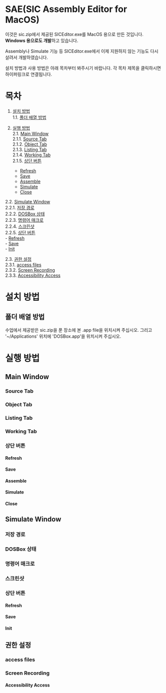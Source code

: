# SAE(SIC Assembly Editor for MacOS)
이것은 sic.zip에서 제공된 SICEditor.exe를 MacOS 용으로 만든 것입니다.
**Windows 용으로도 개발**하고 있습니다.

Assembly나 Simulate 기능 등 SICEditor.exe에서 이제 지원하지 않는 기능도
다시 살려서 개발하였습니다.

설치 방법과 사용 방법은 아래 목차부터 봐주시기 바랍니다.
각 목차 제목을 클릭하시면 하이퍼링크로 연결됩니다.

# 목차
1. [설치 방법](#1.-설치-방법)  
  1.1. [폴더 배열 방법](#1.1.-폴더-배열-방법)  

2. [실행 방법](#2.-실행-방법)  
  2.1. [Main Window](#2.1.-Main-Window)  
    2.1.1. [Source Tab](#2.1.1.-Source-Tab)  
    2.1.2. [Object Tab](#2.1.2.-Object-Tab)  
    2.1.3. [Listing Tab](#2.1.3.-Listing-Tab)  
    2.1.4. [Working Tab](#2.1.4.-Working-Tab)  
    2.1.5. [상단 버튼](#2.1.5.-상단-버튼)  
      - [Refresh](#Refresh)  
      - [Save](#Save)  
      - [Assemble](#Assemble)  
      - [Simulate](#Simulate)  
      - [Close](#Close)  

  2.2. [Simulate Window](#2.2.-Simulate-Window)  
    2.2.1. [저장 경로](#2.2.1.-저장-경로)  
    2.2.2. [DOSBox 상태](#2.2.2.-DOSBox-상태)  
    2.2.3. [명령어 매크로](#2.2.3.-명령어-매크로)  
    2.2.4. [스크린샷](#2.2.4.-스크린샷)  
    2.2.5. [상단 버튼](#2.2.5.-상단-버튼)  
      - [Refresh](#Refresh)  
      - [Save](#Save)  
      - [Init](#Init)  

  2.3. [권한 설정](#2.3.-권한-설정)  
    2.3.1. [access files](#2.3.1.-access-files)  
    2.3.2. [Screen Recording](#2.3.2.-Screen-Recording)  
    2.3.3. [Accessibility Access](#2.3.3.-Accessibility-Access)  

# 설치 방법

## 폴더 배열 방법
수업에서 제공받은 sic.zip을 푼 장소에 본 .app file을 위치시켜 주십시오.
그리고 '~/Applications' 위치에 'DOSBox.app'을 위치시켜 주십시오.

# 실행 방법

## Main Window


### Source Tab

### Object Tab

### Listing Tab

### Working Tab

### 상단 버튼

#### Refresh

#### Save

#### Assemble

#### Simulate

#### Close

## Simulate Window

### 저장 경로

### DOSBox 상태

### 명령어 매크로

### 스크린샷

### 상단 버튼

#### Refresh

#### Save

#### Init

## 권한 설정

### access files

### Screen Recording

#### Accessibility Access
